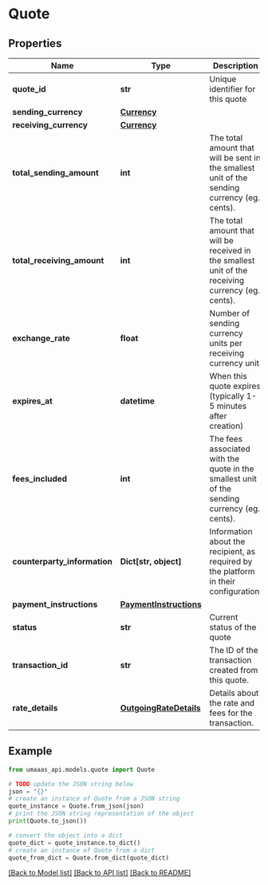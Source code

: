 # Quote


## Properties

Name | Type | Description | Notes
------------ | ------------- | ------------- | -------------
**quote_id** | **str** | Unique identifier for this quote | 
**sending_currency** | [**Currency**](Currency.md) |  | 
**receiving_currency** | [**Currency**](Currency.md) |  | 
**total_sending_amount** | **int** | The total amount that will be sent in the smallest unit of the sending currency (eg. cents). | 
**total_receiving_amount** | **int** | The total amount that will be received in the smallest unit of the receiving currency (eg. cents). | 
**exchange_rate** | **float** | Number of sending currency units per receiving currency unit. | 
**expires_at** | **datetime** | When this quote expires (typically 1-5 minutes after creation) | 
**fees_included** | **int** | The fees associated with the quote in the smallest unit of the sending currency (eg. cents). | 
**counterparty_information** | **Dict[str, object]** | Information about the recipient, as required by the platform in their configuration. | [optional] 
**payment_instructions** | [**PaymentInstructions**](PaymentInstructions.md) |  | 
**status** | **str** | Current status of the quote | [optional] 
**transaction_id** | **str** | The ID of the transaction created from this quote. | 
**rate_details** | [**OutgoingRateDetails**](OutgoingRateDetails.md) | Details about the rate and fees for the transaction. | [optional] 

## Example

```python
from umaaas_api.models.quote import Quote

# TODO update the JSON string below
json = "{}"
# create an instance of Quote from a JSON string
quote_instance = Quote.from_json(json)
# print the JSON string representation of the object
print(Quote.to_json())

# convert the object into a dict
quote_dict = quote_instance.to_dict()
# create an instance of Quote from a dict
quote_from_dict = Quote.from_dict(quote_dict)
```
[[Back to Model list]](../README.md#documentation-for-models) [[Back to API list]](../README.md#documentation-for-api-endpoints) [[Back to README]](../README.md)


